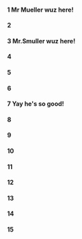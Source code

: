 #### 1 Mr Mueller wuz here!
#### 2
#### 3 Mr.Smuller wuz here!
#### 4
#### 5
#### 6
#### 7 Yay he's so good!
#### 8
#### 9
#### 10
#### 11
#### 12
#### 13
#### 14
#### 15